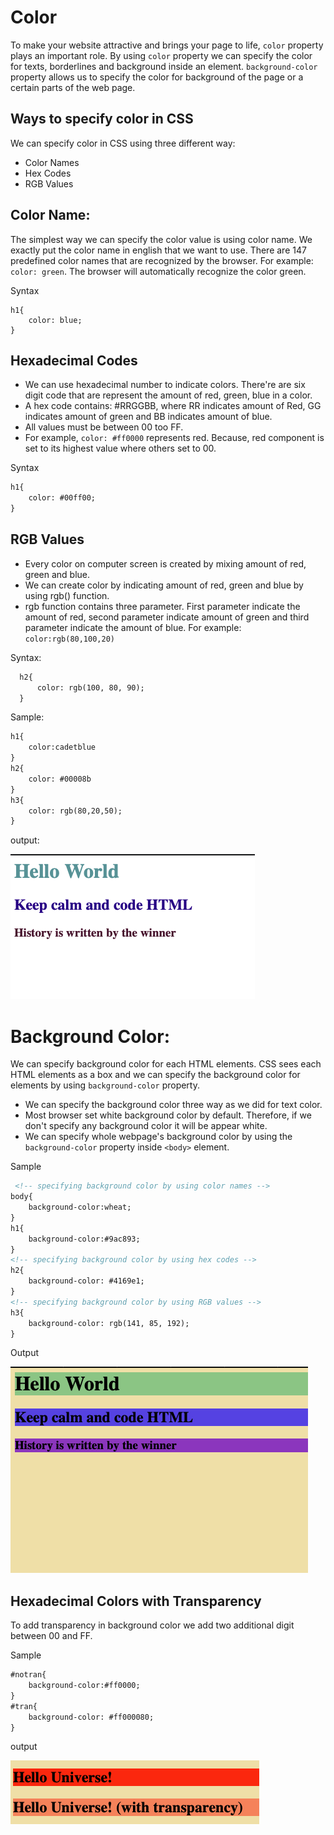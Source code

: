 # Color
To make your website attractive and brings your page to life, `color` property plays an important role. By using `color` property we can specify the color for texts, borderlines and background inside an element. `background-color` property allows us to specify the color for background of the page or a certain parts of the web page.

## Ways to specify color in CSS
We can specify color in CSS using three different way:
- Color Names
- Hex Codes
- RGB Values

## Color Name:
The simplest way we can specify the color value is using color name. We exactly put the color name in english that we want to use. There are 147 predefined color names that are recognized by the browser. For example: `color: green`. The browser will automatically recognize the color green.  

Syntax
``` htmnl
h1{
    color: blue;
}
```
## Hexadecimal Codes
- We can use hexadecimal number to indicate colors. There're are six digit code that are represent the amount of red, green, blue in a color. 
- A hex code contains: #RRGGBB, where RR indicates amount of Red, GG indicates amount of green and BB indicates amount of blue. 
- All values must be between 00 too FF. 
- For example, `color: #ff0000` represents red. Because, red component is set to its highest value where others set to 00. 

Syntax 
``` html
h1{
    color: #00ff00;
}
```
##  RGB Values
- Every color on computer screen is created by mixing amount of red, green and blue.
- We can create color by indicating amount of red, green and blue by using rgb() function.
- rgb function contains three parameter. First parameter indicate the amount of red, second parameter indicate amount of 
  green and third parameter indicate the amount of blue. For example: `color:rgb(80,100,20)`

 Syntax:
 ``` html
   h2{
       color: rgb(100, 80, 90);
   }
   ``` 

Sample:
``` html
h1{
    color:cadetblue
}
h2{
    color: #00008b
}
h3{
    color: rgb(80,20,50);
}
```
output:

![image](./sample1_output.png "output")

# Background Color:
We can specify background color for each HTML elements. CSS sees each HTML elements as a box and we can specify the background color for elements by using `background-color` property.
- We can specify the background color three way as we did for text color. 
- Most browser set white background color by default. Therefore, if we don't specify any background color it will be appear white. 
- We can specify whole webpage's background color by using the `background-color` property inside `<body>` element.

Sample
``` html
 <!-- specifying background color by using color names -->
body{
    background-color:wheat;
}
h1{
    background-color:#9ac893;
}
<!-- specifying background color by using hex codes -->
h2{
    background-color: #4169e1;
}
<!-- specifying background color by using RGB values -->
h3{
    background-color: rgb(141, 85, 192);
}
```
Output

![image](./sample2_output.png "output")

## Hexadecimal Colors with Transparency
To add transparency in background color we add two additional digit between 00 and FF.

Sample
``` html 
#notran{
    background-color:#ff0000;
}
#tran{
    background-color: #ff000080;
}
```
output

![image](./sample3_output.png "output")


     